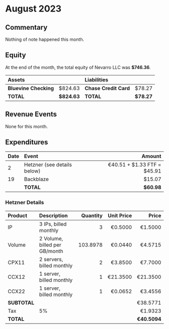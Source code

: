 # August 2023

## Commentary

Nothing of note happened this month.

## Equity

At the end of the month, the total equity of Nevarro LLC was **$746.36**.

| **Assets**            |             | **Liabilities**       |            |
| :-------------------- | ----------: | :-------------------- | ---------: |
| **Bluevine Checking** |     $824.63 | **Chase Credit Card** |     $78.27 |
| **TOTAL**             | **$824.63** | **TOTAL**             | **$78.27** |

## Revenue Events

None for this month.

## Expenditures

| **Date** | **Event**                   |                  **Amount** |
| :------- | :-------------------------- | --------------------------: |
| 2        | Hetzner (see details below) | €40.51 + $1.33 FTF = $45.91 |
| 19       | Backblaze                   |                      $15.07 |
|          | **TOTAL**                   |                  **$60.98** |

### Hetzner Details

| **Product**  | **Description**               | **Quantity** | **Unit Price** |    **Price** |
| :----------- | :---------------------------- | -----------: | -------------: | -----------: |
| IP           | 3 IPs, billed monthly         |            3 |        €0.5000 |      €1.5000 |
| Volume       | 2 Volume, billed per GB/month |     103.8978 |        €0.0440 |      €4.5715 |
| CPX11        | 2 servers, billed monthly     |            2 |        €3.8500 |      €7.7000 |
| CCX12        | 1 server, billed monthly      |            1 |       €21.3500 |     €21.3500 |
| CCX22        | 1 server, billed monthly      |            1 |        €0.0652 |      €3.4556 |
| **SUBTOTAL** |                               |              |                |     €38.5771 |
| Tax          | 5%                            |              |                |      €1.9323 |
| **TOTAL**    |                               |              |                | **€40.5094** |
